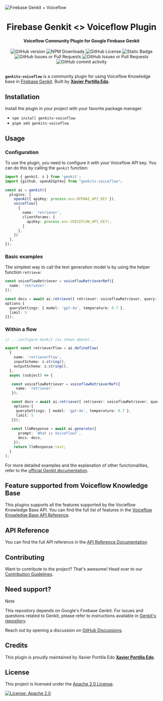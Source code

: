 ![Firebase Genkit + Voiceflow](https://github.com/xavidop/genkitx-voiceflow/blob/main/assets/genkitx-voiceflow.png?raw=true)

<h1 align="center">
   Firebase Genkit <> Voiceflow Plugin
</h1>

<h4 align="center">Voiceflow Community Plugin for Google Firebase Genkit</h4>

<div align="center">
   <img alt="GitHub version" src="https://img.shields.io/github/v/release/xavidop/genkitx-voiceflow">
   <img alt="NPM Downloads" src="https://img.shields.io/npm/dw/genkitx-voiceflow">
   <img alt="GitHub License" src="https://img.shields.io/github/license/xavidop/genkitx-voiceflow">
   <img alt="Static Badge" src="https://img.shields.io/badge/yes-a?label=maintained">
</div>

<div align="center">
   <img alt="GitHub Issues or Pull Requests" src="https://img.shields.io/github/issues/xavidop/genkitx-voiceflow?color=blue">
   <img alt="GitHub Issues or Pull Requests" src="https://img.shields.io/github/issues-pr/xavidop/genkitx-voiceflow?color=blue">
   <img alt="GitHub commit activity" src="https://img.shields.io/github/commit-activity/m/xavidop/genkitx-voiceflow">
</div>

</br>

**`genkitx-voiceflow`** is a community plugin for using Voiceflow Knowledge base in
[Firebase Genkit](https://github.com/firebase/genkit). Built by [**Xavier Portilla Edo**](https://github.com/xavidop).

## Installation

Install the plugin in your project with your favorite package manager:

- `npm install genkitx-voiceflow`
- `pnpm add genkitx-voiceflow`

## Usage

### Configuration

To use the plugin, you need to configure it with your Voiceflow API key. You can do this by calling the `genkit` function:

```typescript
import { genkit, z } from 'genkit';
import {github, openAIGpt4o} from "genkitx-voiceflow";

const ai = genkit({
  plugins: [
    openAI({ apiKey: process.env.OPENAI_API_KEY }),
    voiceflow([
      {
        name: 'retriever',
        clientParams: {
          apiKey: process.env.VOICEFLOW_API_KEY!,
        }
      },
    ])
  ],
});
```

### Basic examples

The simplest way to call the text generation model is by using the helper function `retrieve`:

```typescript
const voiceflowRetriever = voiceflowRetrieverRef({
  name: 'retriever'
});

const docs = await ai.retrieve({ retriever: voiceflowRetriever, query: subject, 
options:{
  querySettings: { model: 'gpt-4o', temperature: 0.7 },
  limit: 5
}});
```

### Within a flow

```typescript
// ...configure Genkit (as shown above)...

export const retrieverFlow = ai.defineFlow(
  {
    name: 'retrieverFlow',
    inputSchema: z.string(),
    outputSchema: z.string(),
  },
  async (subject) => {

   const voiceflowRetriever = voiceflowRetrieverRef({
     name: 'retriever'
   });

   const docs = await ai.retrieve({ retriever: voiceflowRetriever, query: subject, 
    options:{
     querySettings: { model: 'gpt-4o', temperature: 0.7 },
     limit: 5
   }});
   
   const llmResponse = await ai.generate({
      prompt: `What is Voiceflow?`,
      docs: docs,
    });
    return llmResponse.text;
  }
);
```


For more detailed examples and the explanation of other functionalities, refer to the [official Genkit documentation](https://firebase.google.com/docs/genkit/get-started).

## Feature supported from Voiceflow Knowledge Base

This plugins supports all the features supported by the Vocieflow Knowledge Base API. You can find the full list of features in the [Voiceflow Knowledge Base API Reference](https://docs.voiceflow.com/reference/post_knowledge-base-query-1).

## API Reference

You can find the full API reference in the [API Reference Documentation](https://xavidop.github.io/genkitx-voiceflow/)

## Contributing

Want to contribute to the project? That's awesome! Head over to our [Contribution Guidelines](https://github.com/xavidop/genkitx-voiceflow/blob/main/CONTRIBUTING.md).

## Need support?

> [!NOTE]  
> This repository depends on Google's Firebase Genkit. For issues and questions related to Genkit, please refer to instructions available in [Genkit's repository](https://github.com/firebase/genkit).

Reach out by opening a discussion on [GitHub Discussions](https://github.com/xavidop/genkitx-voiceflow/discussions).

## Credits

This plugin is proudly maintained by Xavier Portilla Edo [**Xavier Portilla Edo**](https://github.com/xavidop).

## License

This project is licensed under the [Apache 2.0 License](https://github.com/xavidop/genkitx-voiceflow/blob/main/LICENSE).

[![License: Apache 2.0](https://img.shields.io/badge/License-Apache%202%2E0-lightgrey.svg)](https://github.com/xavidop/genkitx-voiceflow/blob/main/LICENSE)
